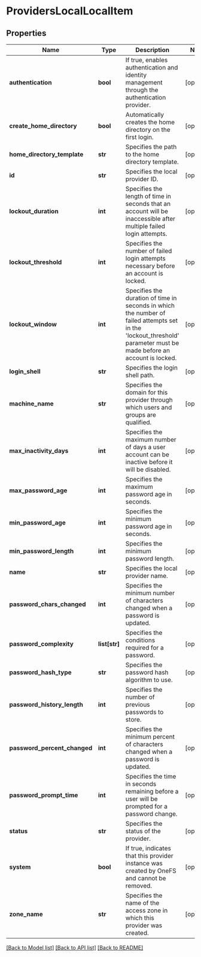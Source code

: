 # ProvidersLocalLocalItem

## Properties
Name | Type | Description | Notes
------------ | ------------- | ------------- | -------------
**authentication** | **bool** | If true, enables authentication and identity management through the authentication provider. | [optional] 
**create_home_directory** | **bool** | Automatically creates the home directory on the first login. | [optional] 
**home_directory_template** | **str** | Specifies the path to the home directory template. | [optional] 
**id** | **str** | Specifies the local provider ID. | [optional] 
**lockout_duration** | **int** | Specifies the length of time in seconds that an account will be inaccessible after multiple failed login attempts. | [optional] 
**lockout_threshold** | **int** | Specifies the number of failed login attempts necessary before an account is locked. | [optional] 
**lockout_window** | **int** | Specifies the duration of time in seconds in which the number of failed attempts set in the &#39;lockout_threshold&#39; parameter must be made before an account is locked. | [optional] 
**login_shell** | **str** | Specifies the login shell path. | [optional] 
**machine_name** | **str** | Specifies the domain for this provider through which users and groups are qualified. | [optional] 
**max_inactivity_days** | **int** | Specifies the maximum number of days a user account can be inactive before it will be disabled. | [optional] 
**max_password_age** | **int** | Specifies the maximum password age in seconds. | [optional] 
**min_password_age** | **int** | Specifies the minimum password age in seconds. | [optional] 
**min_password_length** | **int** | Specifies the minimum password length. | [optional] 
**name** | **str** | Specifies the local provider name. | [optional] 
**password_chars_changed** | **int** | Specifies the minimum number of characters changed when a password is updated. | [optional] 
**password_complexity** | **list[str]** | Specifies the conditions required for a password. | [optional] 
**password_hash_type** | **str** | Specifies the password hash algorithm to use. | [optional] 
**password_history_length** | **int** | Specifies the number of previous passwords to store. | [optional] 
**password_percent_changed** | **int** | Specifies the minimum percent of characters changed when a password is updated. | [optional] 
**password_prompt_time** | **int** | Specifies the time in seconds remaining before a user will be prompted for a password change. | [optional] 
**status** | **str** | Specifies the status of the provider. | [optional] 
**system** | **bool** | If true, indicates that this provider instance was created by OneFS and cannot be removed. | [optional] 
**zone_name** | **str** | Specifies the name of the access zone in which this provider was created. | [optional] 

[[Back to Model list]](../README.md#documentation-for-models) [[Back to API list]](../README.md#documentation-for-api-endpoints) [[Back to README]](../README.md)


